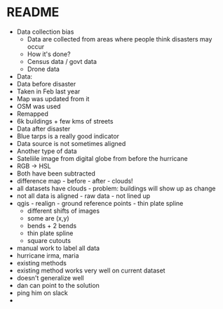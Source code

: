 # README


- Data collection bias
  - Data are collected from areas where people think disasters may occur
  - How it's done?
   - Census data / govt data
   - Drone data
- Data: 
 - Data before disaster
  - Taken in Feb last year
  - Map was updated from it
  - OSM was used
  - Remapped
  - 6k buildings + few kms of streets
 - Data after disaster
  - Blue tarps is a really good indicator
  - Data source is not sometimes aligned
 - Another type of data
  - Sateliile image from digital globe from before the hurricane
   - RGB -> HSL 
   - Both have been subtracted
   - difference map 
    - before - after
    - clouds!
   - all datasets have clouds
    - problem: buildings will show up as change
   - not all data is aligned
    - raw data
    - not lined up
   - qgis
    - realign
    - ground reference points
    - thin plate spline
     - different shifts of images
     - some are (x,y)
      - bends + 2 bends
      - thin plate spline
     - square cutouts
  - manual work to label all data
   - hurricane irma, maria
 - existing methods
  - existing method works very well on current dataset
  - doesn't generalize well
  - dan can point to the solution
   - ping him on slack
  - 
